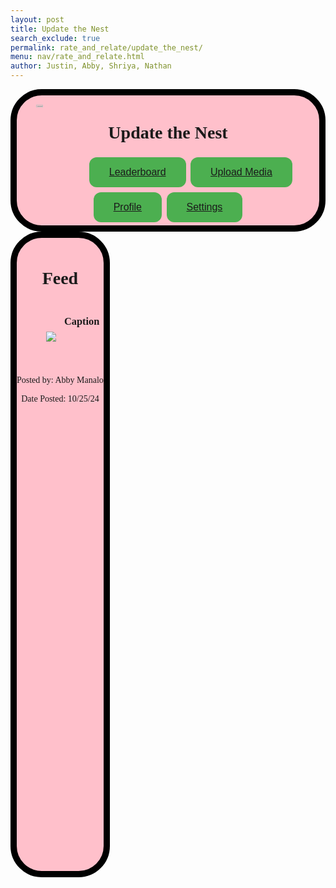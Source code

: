```yaml
---
layout: post
title: Update the Nest
search_exclude: true
permalink: rate_and_relate/update_the_nest/
menu: nav/rate_and_relate.html
author: Justin, Abby, Shriya, Nathan
---
```


<style>


.textContainer {
    transform: translateY(20px)
}

.textInfo {
    transform: translateY(30px)
}

.imageContainer {
     height: auto;
    display: inline;
    float: left;
    width: 50%;
     transform: translateX(20px) translateY(50px);
}

.feed {
     border: 10px solid black;
        border-radius: 50px;
        background-color: pink;
        text-align: center;
        padding: 10px 0 3px 0;
        height: 1000px;
        font-family: 'Playfair Display', serif;
        float: left;

}

.header {
        border: 10px solid black;
        border-radius: 50px;
        background-color: pink;
        text-align: center;
        padding: 5px 0 3px 0;
        height: 200px;
        font-family: 'Playfair Display', serif;
    }

  .headerImage > img {
    height: auto;
    display: inline;
    width: 15%;
    float: left;
    transform: translateY(-80px);
  }
.styled-button {
            background-color: #4CAF50;
            border: none;
            color: white;
            padding: 15px 32px;
            text-align: center;
            text-decoration: none;
            display: inline-block;
            font-size: 16px;
            margin: 4px 2px;
            cursor: pointer;
            border-radius: 12px;
            transition: background-color 0.3s, transform 0.2s;
        }

        .styled-button:hover {
            background-color: #45a049;
            transform: scale(1.05);
        }

        .styled-button:active {
            background-color: #3e8e41;
            transform: scale(0.95);
        }
</style>

<div style="text-align: center;" class="header">
    <h1> Update the Nest </h1>
    <div class="headerImage">
        <img src="{{site.baseurl}}/images/rate_and_relate/update_the_nest/update_the_nest.png" style="display: block; margin: 0 auto;" alt="Logo">
    </div>
    <div class="headerText">
        <button class="styled-button"><a href="">Leaderboard</a></button>
        <button class="styled-button"><a href="">Upload Media</a></button>
        <button class="styled-button"><a href="">Profile</a></button>
        <button class="styled-button"><a href="">Settings</a></button>
    </div>
</div>

<div class="feed">
    <div class="post">
             <h1> Feed </h1>
        <div class="imageContainer">
            <img src="{{site.baseurl}}/images/rate_and_relate/update_the_nest/temp_photo.jpg">
        </div>
        <div class="textContainer">
            <h3>Caption</h3><br>
            <div class="textInfo">
                <p>Posted by: Abby Manalo</p><p>Date Posted: 10/25/24</p>
            </div>
        </div>
    </div>
</div>
